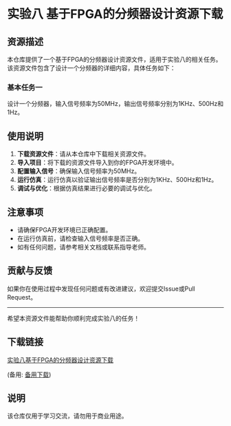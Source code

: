 # 实验八 基于FPGA的分频器设计资源下载

## 资源描述

本仓库提供了一个基于FPGA的分频器设计资源文件，适用于实验八的相关任务。该资源文件包含了设计一个分频器的详细内容，具体任务如下：

### 基本任务一

设计一个分频器，输入信号频率为50MHz，输出信号频率分别为1KHz、500Hz和1Hz。

## 使用说明

1. **下载资源文件**：请从本仓库中下载相关资源文件。
2. **导入项目**：将下载的资源文件导入到你的FPGA开发环境中。
3. **配置输入信号**：确保输入信号频率为50MHz。
4. **运行仿真**：运行仿真以验证输出信号频率是否分别为1KHz、500Hz和1Hz。
5. **调试与优化**：根据仿真结果进行必要的调试与优化。

## 注意事项

- 请确保FPGA开发环境已正确配置。
- 在运行仿真前，请检查输入信号频率是否正确。
- 如有任何问题，请参考相关文档或联系指导老师。

## 贡献与反馈

如果你在使用过程中发现任何问题或有改进建议，欢迎提交Issue或Pull Request。

---

希望本资源文件能帮助你顺利完成实验八的任务！

## 下载链接
[实验八基于FPGA的分频器设计资源下载](https://pan.quark.cn/s/2965f893823f) 

(备用: [备用下载](https://pan.baidu.com/s/1gHwaY2F_5OGdvXwtkyW4_A?pwd=1234))

## 说明

该仓库仅用于学习交流，请勿用于商业用途。
